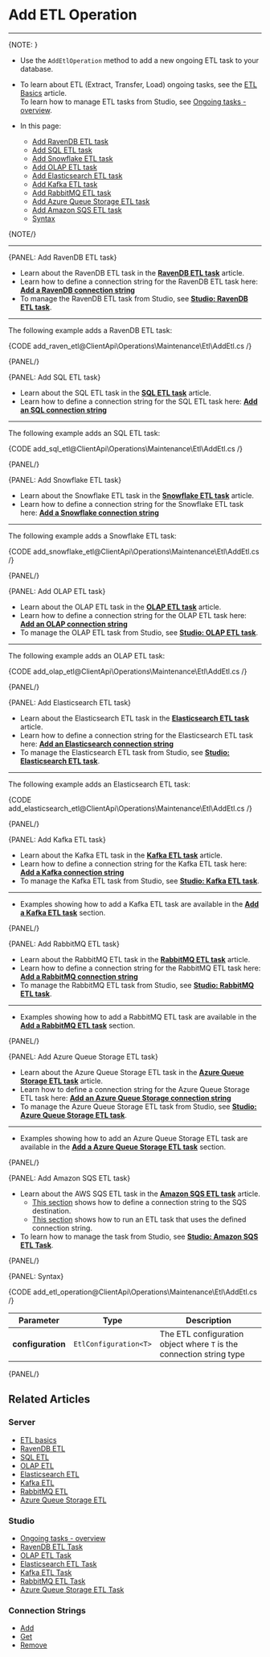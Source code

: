 # Add ETL Operation
---

{NOTE: }

* Use the `AddEtlOperation` method to add a new ongoing ETL task to your database.  

* To learn about ETL (Extract, Transfer, Load) ongoing tasks, see the [ETL Basics](../../../../server/ongoing-tasks/etl/basics) article.  
  To learn how to manage ETL tasks from Studio, see [Ongoing tasks - overview](../../../../studio/database/tasks/ongoing-tasks/general-info).  

* In this page:

  * [Add RavenDB ETL task](../../../../client-api/operations/maintenance/etl/add-etl#add-ravendb-etl-task)  
  * [Add SQL ETL task](../../../../client-api/operations/maintenance/etl/add-etl#add-sql-etl-task)  
  * [Add Snowflake ETL task](../../../../client-api/operations/maintenance/etl/add-etl#add-snowflake-etl-task)  
  * [Add OLAP ETL task](../../../../client-api/operations/maintenance/etl/add-etl#add-olap-etl-task)  
  * [Add Elasticsearch ETL task](../../../../client-api/operations/maintenance/etl/add-etl#add-elasticsearch-etl-task)  
  * [Add Kafka ETL task](../../../../client-api/operations/maintenance/etl/add-etl#add-kafka-etl-task)  
  * [Add RabbitMQ ETL task](../../../../client-api/operations/maintenance/etl/add-etl#add-rabbitmq-etl-task)  
  * [Add Azure Queue Storage ETL task](../../../../client-api/operations/maintenance/etl/add-etl#add-azure-queue-storage-etl-task)
  * [Add Amazon SQS ETL task](../../../../client-api/operations/maintenance/etl/add-etl#add-amazon-sqs-etl-task)
  * [Syntax](../../../../client-api/operations/maintenance/etl/add-etl#syntax)

{NOTE/}

---

{PANEL: Add RavenDB ETL task}

* Learn about the RavenDB ETL task in the **[RavenDB ETL task](../../../../server/ongoing-tasks/etl/raven)** article.  
* Learn how to define a connection string for the RavenDB ETL task here: **[Add a RavenDB connection string](../../../../client-api/operations/maintenance/connection-strings/add-connection-string#add-a-ravendb-connection-string)**  
* To manage the RavenDB ETL task from Studio, see **[Studio: RavenDB ETL task](../../../../studio/database/tasks/ongoing-tasks/ravendb-etl-task)**.  

---

The following example adds a RavenDB ETL task:

{CODE add_raven_etl@ClientApi\Operations\Maintenance\Etl\AddEtl.cs /}

{PANEL/}

{PANEL: Add SQL ETL task}

* Learn about the SQL ETL task in the **[SQL ETL task](../../../../server/ongoing-tasks/etl/sql)** article.  
* Learn how to define a connection string for the SQL ETL task here: **[Add an SQL connection string](../../../../client-api/operations/maintenance/connection-strings/add-connection-string#add-an-sql-connection-string)**  

---

The following example adds an SQL ETL task:

{CODE add_sql_etl@ClientApi\Operations\Maintenance\Etl\AddEtl.cs /}

{PANEL/}

{PANEL: Add Snowflake ETL task}

* Learn about the Snowflake ETL task in the **[Snowflake ETL task](../../../../server/ongoing-tasks/etl/snowflake)** article.  
* Learn how to define a connection string for the Snowflake ETL task here: **[Add a Snowflake connection string](../../../../client-api/operations/maintenance/connection-strings/add-connection-string#add-a-snowflake-connection-string)**  

---

The following example adds a Snowflake ETL task:

{CODE add_snowflake_etl@ClientApi\Operations\Maintenance\Etl\AddEtl.cs /}

{PANEL/}

{PANEL: Add OLAP ETL task}

* Learn about the OLAP ETL task in the **[OLAP ETL task](../../../../server/ongoing-tasks/etl/olap)** article.  
* Learn how to define a connection string for the OLAP ETL task here: **[Add an OLAP connection string](../../../../client-api/operations/maintenance/connection-strings/add-connection-string#add-an-olap-connection-string)**  
* To manage the OLAP ETL task from Studio, see **[Studio: OLAP ETL task](../../../../studio/database/tasks/ongoing-tasks/olap-etl-task)**.  

---

The following example adds an OLAP ETL task:

{CODE add_olap_etl@ClientApi\Operations\Maintenance\Etl\AddEtl.cs /}

{PANEL/}

{PANEL: Add Elasticsearch ETL task}

* Learn about the Elasticsearch ETL task in the **[Elasticsearch ETL task](../../../../server/ongoing-tasks/etl/elasticsearch)** article.  
* Learn how to define a connection string for the Elasticsearch ETL task here: **[Add an Elasticsearch connection string](../../../../client-api/operations/maintenance/connection-strings/add-connection-string#add-an-elasticsearch-connection-string)**  
* To manage the Elasticsearch ETL task from Studio, see **[Studio: Elasticsearch ETL task](../../../../studio/database/tasks/ongoing-tasks/elasticsearch-etl-task)**.  

---

The following example adds an Elasticsearch ETL task:

{CODE add_elasticsearch_etl@ClientApi\Operations\Maintenance\Etl\AddEtl.cs /}

{PANEL/}

{PANEL: Add Kafka ETL task}

* Learn about the Kafka ETL task in the **[Kafka ETL task](../../../../server/ongoing-tasks/etl/queue-etl/kafka)** article.  
* Learn how to define a connection string for the Kafka ETL task here: **[Add a Kafka connection string](../../../../server/ongoing-tasks/etl/queue-etl/kafka#add-a-kafka-connection-string)**  
* To manage the Kafka ETL task from Studio, see **[Studio: Kafka ETL task](../../../../studio/database/tasks/ongoing-tasks/kafka-etl-task)**.  

---

* Examples showing how to add a Kafka ETL task are available in the **[Add a Kafka ETL task](../../../../server/ongoing-tasks/etl/queue-etl/kafka#add-a-kafka-etl-task)** section.  

{PANEL/}

{PANEL: Add RabbitMQ ETL task}

* Learn about the RabbitMQ ETL task in the **[RabbitMQ ETL task](../../../../server/ongoing-tasks/etl/queue-etl/rabbit-mq)** article.  
* Learn how to define a connection string for the RabbitMQ ETL task here: **[Add a RabbitMQ connection string](../../../../server/ongoing-tasks/etl/queue-etl/rabbit-mq#add-a-rabbitmq-connection-string)**  
* To manage the RabbitMQ ETL task from Studio, see **[Studio: RabbitMQ ETL task](../../../../studio/database/tasks/ongoing-tasks/rabbitmq-etl-task)**.  

---

* Examples showing how to add a RabbitMQ ETL task are available in the **[Add a RabbitMQ ETL task](../../../../server/ongoing-tasks/etl/queue-etl/rabbit-mq#add-a-rabbitmq-etl-task)** section.  

{PANEL/}

{PANEL: Add Azure Queue Storage ETL task}

* Learn about the Azure Queue Storage ETL task in the **[Azure Queue Storage ETL task](../../../../server/ongoing-tasks/etl/queue-etl/azure-queue)** article.  
* Learn how to define a connection string for the Azure Queue Storage ETL task here: 
  **[Add an Azure Queue Storage connection string](../../../../server/ongoing-tasks/etl/queue-etl/azure-queue#add-an-azure-queue-storage-connection-string)**  
* To manage the Azure Queue Storage ETL task from Studio, see **[Studio: Azure Queue Storage ETL task](../../../../studio/database/tasks/ongoing-tasks/azure-queue-storage-etl)**.  

---

* Examples showing how to add an Azure Queue Storage ETL task are available in the **[Add a Azure Queue Storage ETL task](../../../../server/ongoing-tasks/etl/queue-etl/azure-queue#add-an-azure-queue-storage-etl-task)** section.  

{PANEL/}

{PANEL: Add Amazon SQS ETL task}

* Learn about the AWS SQS ETL task in the **[Amazon SQS ETL task](../../../../server/ongoing-tasks/etl/queue-etl/amazon-sqs)** article.  
   * [This section](../../../../server/ongoing-tasks/etl/queue-etl/amazon-sqs#add-an-amazon-sqs-connection-string) 
     shows how to define a connection string to the SQS destination.  
   * [This section](../../../../server/ongoing-tasks/etl/queue-etl/amazon-sqs#add-an-amazon-sqs-etl-task) 
     shows how to run an ETL task that uses the defined connection string.  
* To learn how to manage the task from Studio, see **[Studio: Amazon SQS ETL Task](../../../../studio/database/tasks/ongoing-tasks/amazon-sqs-etl)**.  

{PANEL/}

{PANEL: Syntax}

{CODE add_etl_operation@ClientApi\Operations\Maintenance\Etl\AddEtl.cs /}

| Parameter         | Type                  | Description                                                          |
|-------------------|-----------------------|----------------------------------------------------------------------|
| **configuration** | `EtlConfiguration<T>` | The ETL configuration object where `T` is the connection string type |

{PANEL/}

## Related Articles

### Server

- [ETL basics](../../../../server/ongoing-tasks/etl/basics)
- [RavenDB ETL](../../../../server/ongoing-tasks/etl/raven)
- [SQL ETL](../../../../server/ongoing-tasks/etl/sql)
- [OLAP ETL](../../../../server/ongoing-tasks/etl/olap)
- [Elasticsearch ETL](../../../../server/ongoing-tasks/etl/elasticsearch)
- [Kafka ETL](../../../../server/ongoing-tasks/etl/queue-etl/kafka)
- [RabbitMQ ETL](../../../../server/ongoing-tasks/etl/queue-etl/rabbit-mq)
- [Azure Queue Storage ETL](../../../../server/ongoing-tasks/etl/queue-etl/azure-queue)

### Studio

- [Ongoing tasks - overview](../../../../studio/database/tasks/ongoing-tasks/general-info)
- [RavenDB ETL Task](../../../../studio/database/tasks/ongoing-tasks/ravendb-etl-task)
- [OLAP ETL Task](../../../../studio/database/tasks/ongoing-tasks/olap-etl-task)
- [Elasticsearch ETL Task](../../../../studio/database/tasks/ongoing-tasks/elasticsearch-etl-task)
- [Kafka ETL Task](../../../../studio/database/tasks/ongoing-tasks/kafka-etl-task)
- [RabbitMQ ETL Task](../../../../studio/database/tasks/ongoing-tasks/rabbitmq-etl-task)
- [Azure Queue Storage ETL Task](../../../../studio/database/tasks/ongoing-tasks/azure-queue-storage-etl)

### Connection Strings

- [Add](../../../../client-api/operations/maintenance/connection-strings/add-connection-string)
- [Get](../../../../client-api/operations/maintenance/connection-strings/get-connection-string)
- [Remove](../../../../client-api/operations/maintenance/connection-strings/remove-connection-string)
